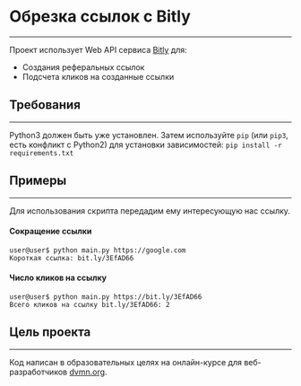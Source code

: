# Обрезка ссылок с Bitly
---
Проект использует Web API сервиса [Bitly](https://bitly.com/) для:
- Создания реферальных ссылок
- Подсчета кликов на созданные ссылки

## Требования
---
Python3 должен быть уже установлен. Затем используйте `pip` (или `pip3`, есть конфликт с Python2) для установки зависимостей:
```pip install -r requirements.txt```

## Примеры
---
Для использования скрипта передадим ему интересующую нас ссылку.
#### Сокращение ссылки
```console
user@user$ python main.py https://google.com
Короткая ссылка: bit.ly/3EfAD66
```
#### Число кликов на ссылку
```console
user@user$ python main.py https://bit.ly/3EfAD66
Всего кликов на ссылку bit.ly/3EfAD66: 2
```
## Цель проекта
---
Код написан в образовательных целях на онлайн-курсе для веб-разработчиков [dvmn.org](https://dvmn.org).